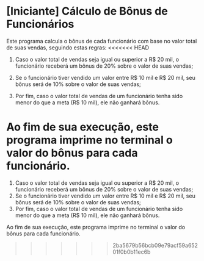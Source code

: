 # [Iniciante] Cálculo de Bônus de Funcionários
Este programa calcula o bônus de cada funcionário com base no valor total de suas vendas, seguindo estas regras:
<<<<<<< HEAD

1. Caso o valor total de vendas seja igual ou superior a R$ 20 mil, o funcionário receberá um bônus de 20% sobre o valor de suas vendas;

2. Se o funcionário tiver vendido um valor entre R$ 10 mil e R$ 20 mil, seu bônus será de 10% sobre o valor de suas vendas;

3. Por fim, caso o valor total de vendas de um funcionário tenha sido menor do que a meta (R$ 10 mil), ele não ganhará bônus.

Ao fim de sua execução, este programa imprime no terminal o valor do bônus para cada funcionário.
=======
1. Caso o valor total de vendas seja igual ou superior a R$ 20 mil, o funcionário receberá um bônus de 20% sobre o valor de suas vendas;
2. Se o funcionário tiver vendido um valor entre R$ 10 mil e R$ 20 mil, seu bônus será de 10% sobre o valor de suas vendas;
3. Por fim, caso o valor total de vendas de um funcionário tenha sido menor do que a meta (R$ 10 mil), ele não ganhará bônus.

Ao fim de sua execução, este programa imprime no terminal o valor do bônus para cada funcionário.
>>>>>>> 2ba5679b56bcb09e79acf59a65201f0b0b11ec6b
